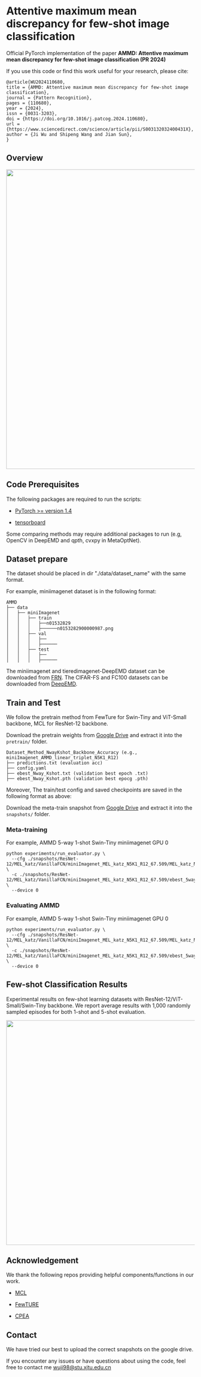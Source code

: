 # Attentive maximum mean discrepancy for few-shot image classification

Official PyTorch implementation of the paper **AMMD: Attentive maximum mean discrepancy for few-shot image classification (PR 2024)**

If you use this code or find this work useful for your research, please cite:

```
@article{WU2024110680,
title = {AMMD: Attentive maximum mean discrepancy for few-shot image classification},
journal = {Pattern Recognition},
pages = {110680},
year = {2024},
issn = {0031-3203},
doi = {https://doi.org/10.1016/j.patcog.2024.110680},
url = {https://www.sciencedirect.com/science/article/pii/S003132032400431X},
author = {Ji Wu and Shipeng Wang and Jian Sun},
}
```

## Overview

<img src='README_imgs/overview.gif' width='800'>

## Code Prerequisites

The following packages are required to run the scripts:

- [PyTorch >= version 1.4](https://pytorch.org)

- [tensorboard](https://www.tensorflow.org/tensorboard)

Some comparing methods may require additional packages to run (e.g, OpenCV in DeepEMD and qpth, cvxpy in MetaOptNet).

## Dataset prepare

The dataset should be placed in dir "./data/dataset_name" with the same format. 

For example,  miniimagenet dataset is in the following format:

```
AMMD
├── data
│   ├── miniImagenet
│   │   ├── train
│   │   │   ├──n01532829
│   │   │   ├──────n0153282900000987.png
│   │   ├── val
│   │   │   ├──
│   │   │   ├──────
│   │   ├── test
│   │   │   ├── 
│   │   │   ├──────
```

The miniimagenet and tieredimagenet-DeepEMD dataset can be downloaded from [FRN](https://drive.google.com/drive/folders/1gHt-Ynku6Yc3mz6aKVTppIfNmzML1sNG). The CIFAR-FS and FC100 datasets can be downloaded from [DeepEMD](https://drive.google.com/drive/folders/1sXJgi9pXo8i3Jj1nk08Sxo6x7dAQjf9u?usp=sharing).

## Train and Test

We follow the pretrain method from FewTure for Swin-Tiny and ViT-Small backbone, MCL for ResNet-12 backbone.

Download the pretrain weights from [Google Drive](https://drive.google.com/drive/folders/1MWRvIDLRhBB9lL0yfLg84Ynq532gR5P6?usp=sharing) and extract it into the `pretrain/` folder.

```
Dataset_Method_NwayKshot_Backbone_Accuracy (e.g., miniImagenet_AMMD_linear_triplet_N5K1_R12)
├── predictions.txt (evaluation acc)
├── config.yaml
├── ebest_Nway_Kshot.txt (validation best epoch .txt)
├── ebest_Nway_Kshot.pth (validation best epocg .pth)
```

Moreover, The train/test config and saved checkpoints are saved in the following format as above:

Download the meta-train snapshot from [Google Drive](https://drive.google.com/drive/folders/1MWRvIDLRhBB9lL0yfLg84Ynq532gR5P6?usp=sharing) and extract it into the `snapshots/` folder.

### Meta-training

For example, AMMD 5-way 1-shot Swin-Tiny miniimagenet GPU 0
```
python experiments/run_evaluator.py \
  --cfg ./snapshots/ResNet-12/MEL_katz/VanillaFCN/miniImagenet_MEL_katz_N5K1_R12_67.509/MEL_katz_N5K1_R12.yaml \
  -c ./snapshots/ResNet-12/MEL_katz/VanillaFCN/miniImagenet_MEL_katz_N5K1_R12_67.509/ebest_5way_1shot.pth \
  --device 0
```

### Evaluating AMMD

For example, AMMD 5-way 1-shot Swin-Tiny miniimagenet GPU 0
```
python experiments/run_evaluator.py \
  --cfg ./snapshots/ResNet-12/MEL_katz/VanillaFCN/miniImagenet_MEL_katz_N5K1_R12_67.509/MEL_katz_N5K1_R12.yaml \
  -c ./snapshots/ResNet-12/MEL_katz/VanillaFCN/miniImagenet_MEL_katz_N5K1_R12_67.509/ebest_5way_1shot.pth \
  --device 0
```


## Few-shot Classification Results

Experimental results on few-shot learning datasets with ResNet-12/ViT-Small/Swin-Tiny backbone. We report average results with 1,000 randomly sampled episodes for both 1-shot and 5-shot evaluation.

<img src='README_imgs/MCL-basic-compare.png' width='600'>

## Acknowledgement

We thank the following repos providing helpful components/functions in our work.

- [MCL](https://github.com/cyvius96/prototypical-network-pytorch)

- [FewTURE](https://github.com/mrkshllr/FewTURE)

- [CPEA](https://github.com/FushengHao/CPEA)


## Contact

We have tried our best to upload the correct snapshots on the google drive.

If you encounter any issues or have questions about using the code, feel free to contact me [wuji98@stu.xjtu.edu.cn](wuji98@stu.xjtu.edu.cn)
